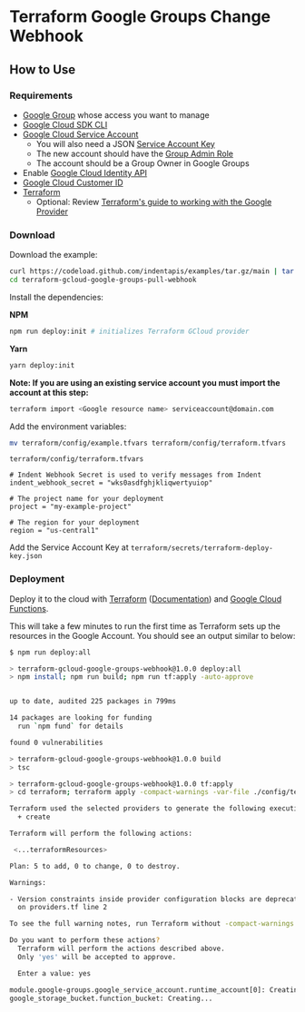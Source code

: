 # Terraform Google Groups Change Webhook

## How to Use

### Requirements

- [Google Group](https://groups.google.com/my-groups) whose access you want to manage
- [Google Cloud SDK CLI](https://cloud.google.com/sdk/docs/install)
- [Google Cloud Service Account](https://cloud.google.com/iam/docs/creating-managing-service-accounts)
  - You will also need a JSON [Service Account Key](https://cloud.google.com/iam/docs/creating-managing-service-account-keys)
  - The new account should have the [Group Admin Role](https://cloud.google.com/iam/docs/understanding-roles#service-accounts-roles)
  - The account should be a Group Owner in Google Groups
- Enable [Google Cloud Identity API](https://console.cloud.google.com/apis/library/cloudidentity.googleapis.com)
- [Google Cloud Customer ID](https://support.google.com/a/answer/10070793?hl=en)
- [Terraform](https://terraform.io)
  - Optional: Review [Terraform's guide to working with the Google Provider](https://registry.terraform.io/providers/hashicorp/google/latest/docs/guides/getting_started)

### Download

Download the example:

```bash
curl https://codeload.github.com/indentapis/examples/tar.gz/main | tar -xz --strip=2 examples-main/webhooks/change/terraform-gcloud-google-groups-pull-webhook
cd terraform-gcloud-google-groups-pull-webhook
```

Install the dependencies:

**NPM**

```bash
npm run deploy:init # initializes Terraform GCloud provider
```

**Yarn**

```bash
yarn deploy:init
```

**Note: If you are using an existing service account you must import the account at this step:**

```bash
terraform import <Google resource name> serviceaccount@domain.com
```

Add the environment variables:

```bash
mv terraform/config/example.tfvars terraform/config/terraform.tfvars
```

`terraform/config/terraform.tfvars`

```hcl
# Indent Webhook Secret is used to verify messages from Indent
indent_webhook_secret = "wks0asdfghjkliqwertyuiop"

# The project name for your deployment
project = "my-example-project"

# The region for your deployment
region = "us-central1"
```

Add the Service Account Key at `terraform/secrets/terraform-deploy-key.json`

### Deployment

Deploy it to the cloud with [Terraform](https://terraform.io) ([Documentation](https://terraform.io/docs/)) and [Google Cloud Functions](https://console.cloud.google.com/functions).

This will take a few minutes to run the first time as Terraform sets up the resources in the Google Account. You should see an output similar to below:

```bash
$ npm run deploy:all

> terraform-gcloud-google-groups-webhook@1.0.0 deploy:all
> npm install; npm run build; npm run tf:apply -auto-approve


up to date, audited 225 packages in 799ms

14 packages are looking for funding
  run `npm fund` for details

found 0 vulnerabilities

> terraform-gcloud-google-groups-webhook@1.0.0 build
> tsc

> terraform-gcloud-google-groups-webhook@1.0.0 tf:apply
> cd terraform; terraform apply -compact-warnings -var-file ./config/terraform.tfvars

Terraform used the selected providers to generate the following execution plan. Resource actions are indicated with the following symbols:
  + create

Terraform will perform the following actions:

 <...terraformResources>

Plan: 5 to add, 0 to change, 0 to destroy.

Warnings:

- Version constraints inside provider configuration blocks are deprecated
  on providers.tf line 2

To see the full warning notes, run Terraform without -compact-warnings.

Do you want to perform these actions?
  Terraform will perform the actions described above.
  Only 'yes' will be accepted to approve.

  Enter a value: yes

module.google-groups.google_service_account.runtime_account[0]: Creating...
google_storage_bucket.function_bucket: Creating...
```
